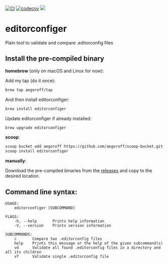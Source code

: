 [![CI](https://github.com/aegoroff/solt/actions/workflows/ci.yml/badge.svg)](https://github.com/aegoroff/solt/actions/workflows/ci.yml)
[![codecov](https://codecov.io/gh/aegoroff/editorconfiger/branch/master/graph/badge.svg?token=FRCMPWlPN5)](https://codecov.io/gh/aegoroff/editorconfiger)
[![](https://tokei.rs/b1/github/aegoroff/editorconfiger?category=code)](https://github.com/XAMPPRocky/tokei)

# editorconfiger
Plain tool to validate and compare .editorconfig files

## Install the pre-compiled binary

**homebrew** (only on macOS and Linux for now):

Add my tap (do it once):
```sh
brew tap aegoroff/tap
```
And then install editorconfiger:
```sh
brew install editorconfiger
```
Update editorconfiger if already installed:
```sh
brew upgrade editorconfiger
```
**scoop**:

```sh
scoop bucket add aegoroff https://github.com/aegoroff/scoop-bucket.git
scoop install editorconfiger
```

**manually**:

Download the pre-compiled binaries from the [releases](https://github.com/aegoroff/editorconfiger/releases) and
copy to the desired location.

## Command line syntax:
```
USAGE:
    editorconfiger [SUBCOMMAND]

FLAGS:
    -h, --help       Prints help information
    -V, --version    Prints version information

SUBCOMMANDS:
    c       Compare two .editorconfig files
    help    Prints this message or the help of the given subcommand(s)
    vd      Validate all found .editorconfig files in a directory and all its children
    vf      Validate single .editorconfig file
```